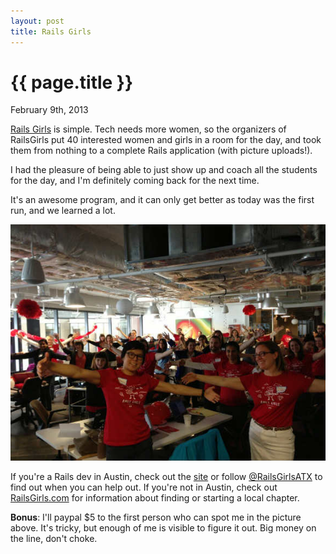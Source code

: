 ```yaml
---
layout: post
title: Rails Girls
---
```


{{ page.title }}
================

<p class="meta">February 9th, 2013</p>

[Rails Girls](http://www.railsgirlsatx.org/) is simple. Tech needs more women, so the organizers of RailsGirls put 40
interested women and girls in a room for the day, and took them from nothing to a complete Rails application (with
picture uploads!).

I had the pleasure of being able to just show up and coach all the students for the day, and I'm definitely coming back
for the next time.

It's an awesome program, and it can only get better as today was the first run, and we learned a lot.

![RailsGirls Hugs](/images/railsgirlshug.jpg)

If you're a Rails dev in Austin, check out the [site](http://www.railsgirlsatx.org) or follow [@RailsGirlsATX](https://twitter.com/RailsGirlsATX) to
find out when you can help out. If you're not in Austin, check out [RailsGirls.com](http://railsgirls.com/) for
information about finding or starting a local chapter.

**Bonus**: I'll paypal $5 to the first person who can spot me in the picture above. It's tricky, but enough of me is
visible to figure it out. Big money on the line, don't choke.